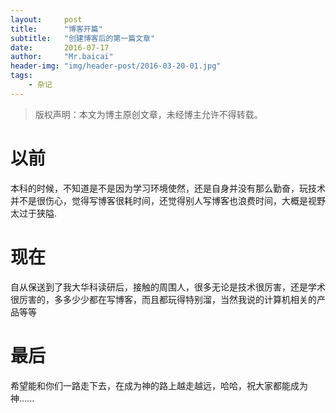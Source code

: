 ```yaml
---
layout:     post
title:      "博客开篇"
subtitle:   "创建博客后的第一篇文章"
date:       2016-07-17
author:     "Mr.baicai"
header-img: "img/header-post/2016-03-20-01.jpg"
tags:
    - 杂记
---
```


> 版权声明：本文为博主原创文章，未经博主允许不得转载。

# 以前
本科的时候，不知道是不是因为学习环境使然，还是自身并没有那么勤奋，玩技术并不是很伤心，觉得写博客很耗时间，还觉得别人写博客也浪费时间，大概是视野太过于狭隘.


# 现在

自从保送到了我大华科读研后，接触的周围人，很多无论是技术很厉害，还是学术很厉害的，多多少少都在写博客，而且都玩得特别溜，当然我说的计算机相关的产品等等

# 最后

希望能和你们一路走下去，在成为神的路上越走越远，哈哈，祝大家都能成为神......
